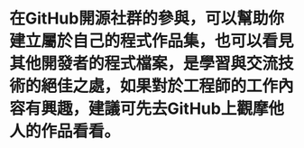 # 在GitHub開源社群的參與，可以幫助你建立屬於自己的程式作品集，也可以看見其他開發者的程式檔案，是學習與交流技術的絕佳之處，如果對於工程師的工作內容有興趣，建議可先去GitHub上觀摩他人的作品看看。
